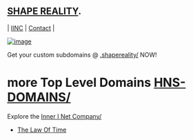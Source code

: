 ## [SHAPE REALITY](http://innerinetcompany.shapereality/).

| [IINC](https://dlink.iinc.hns.to/) | [Contact](https://innerinetcompany.webflow.icontacto/) |

[![image](https://user-images.githubusercontent.com/37987346/101999396-a37e4380-3caa-11eb-8cc6-e61fb53c7855.png)](http://shapereality.innerinetcompany.hns.to/)

Get your custom subdomains @ [.shapereality/](https://shapereality.hns.to/) NOW! 

# more Top Level Domains [HNS-DOMAINS/](http://home.hns-domains.hns.to/)

Explore the [Inner I Net Company/](https://innerinetcompany.carrd.co/)

- [The Law Of Time](https://lawoftime.org/)

